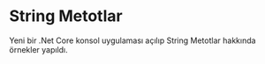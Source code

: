 # String Metotlar
Yeni bir .Net Core konsol uygulaması açılıp String Metotlar hakkında örnekler yapıldı.